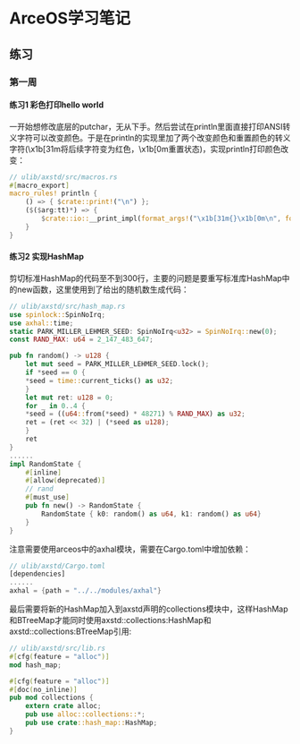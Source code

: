 # ArceOS学习笔记

## 练习

### 第一周

#### 练习1 彩色打印hello world

一开始想修改底层的putchar，无从下手。然后尝试在println里面直接打印ANSI转义字符可以改变颜色。于是在println的实现里加了两个改变颜色和重置颜色的转义字符(\x1b[31m将后续字符变为红色，\x1b[0m重置状态)，实现println打印颜色改变：

```rust
// ulib/axstd/src/macros.rs
#[macro_export]
macro_rules! println {
    () => { $crate::print!("\n") };
    ($($arg:tt)*) => {
        $crate::io::__print_impl(format_args!("\x1b[31m{}\x1b[0m\n", format_args!($($arg)*)));
    }
}
```

#### 练习2 实现HashMap

剪切标准HashMap的代码至不到300行，主要的问题是要重写标准库HashMap中的new函数，这里使用到了给出的随机数生成代码：

```rust
// ulib/axstd/src/hash_map.rs
use spinlock::SpinNoIrq;
use axhal::time;
static PARK_MILLER_LEHMER_SEED: SpinNoIrq<u32> = SpinNoIrq::new(0);
const RAND_MAX: u64 = 2_147_483_647;

pub fn random() -> u128 {
    let mut seed = PARK_MILLER_LEHMER_SEED.lock();
    if *seed == 0 {
    *seed = time::current_ticks() as u32;
    }
    let mut ret: u128 = 0;
    for _ in 0..4 {
    *seed = ((u64::from(*seed) * 48271) % RAND_MAX) as u32;
    ret = (ret << 32) | (*seed as u128);
    }
    ret
}
......
impl RandomState {
    #[inline]
    #[allow(deprecated)]
    // rand
    #[must_use]
    pub fn new() -> RandomState {
        RandomState { k0: random() as u64, k1: random() as u64}
    }
}
```

注意需要使用arceos中的axhal模块，需要在Cargo.toml中增加依赖：

```rust
// ulib/axstd/Cargo.toml
[dependencies]
......
axhal = {path = "../../modules/axhal"}
```

最后需要将新的HashMap加入到axstd声明的collections模块中，这样HashMap和BTreeMap才能同时使用axstd::collections:HashMap和axstd::collections:BTreeMap引用:

```rust
// ulib/axstd/src/lib.rs
#[cfg(feature = "alloc")]
mod hash_map;

#[cfg(feature = "alloc")]
#[doc(no_inline)]
pub mod collections {
    extern crate alloc;
    pub use alloc::collections::*;
    pub use crate::hash_map::HashMap;
}
```
